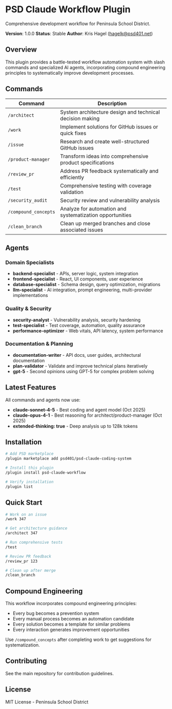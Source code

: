# PSD Claude Workflow Plugin

Comprehensive development workflow for Peninsula School District.

**Version**: 1.0.0
**Status**: Stable
**Author**: Kris Hagel (hagelk@psd401.net)

## Overview

This plugin provides a battle-tested workflow automation system with slash commands and specialized AI agents, incorporating compound engineering principles to systematically improve development processes.

## Commands

| Command | Description |
|---------|-------------|
| `/architect` | System architecture design and technical decision making |
| `/work` | Implement solutions for GitHub issues or quick fixes |
| `/issue` | Research and create well-structured GitHub issues |
| `/product-manager` | Transform ideas into comprehensive product specifications |
| `/review_pr` | Address PR feedback systematically and efficiently |
| `/test` | Comprehensive testing with coverage validation |
| `/security_audit` | Security review and vulnerability analysis |
| `/compound_concepts` | Analyze for automation and systematization opportunities |
| `/clean_branch` | Clean up merged branches and close associated issues |

## Agents

### Domain Specialists
- **backend-specialist** - APIs, server logic, system integration
- **frontend-specialist** - React, UI components, user experience
- **database-specialist** - Schema design, query optimization, migrations
- **llm-specialist** - AI integration, prompt engineering, multi-provider implementations

### Quality & Security
- **security-analyst** - Vulnerability analysis, security hardening
- **test-specialist** - Test coverage, automation, quality assurance
- **performance-optimizer** - Web vitals, API latency, system performance

### Documentation & Planning
- **documentation-writer** - API docs, user guides, architectural documentation
- **plan-validator** - Validate and improve technical plans iteratively
- **gpt-5** - Second opinions using GPT-5 for complex problem solving

## Latest Features

All commands and agents now use:
- **claude-sonnet-4-5** - Best coding and agent model (Oct 2025)
- **claude-opus-4-1** - Best reasoning for architect/product-manager (Oct 2025)
- **extended-thinking: true** - Deep analysis up to 128k tokens

## Installation

```bash
# Add PSD marketplace
/plugin marketplace add psd401/psd-claude-coding-system

# Install this plugin
/plugin install psd-claude-workflow

# Verify installation
/plugin list
```

## Quick Start

```bash
# Work on an issue
/work 347

# Get architecture guidance
/architect 347

# Run comprehensive tests
/test

# Review PR feedback
/review_pr 123

# Clean up after merge
/clean_branch
```

## Compound Engineering

This workflow incorporates compound engineering principles:
- Every bug becomes a prevention system
- Every manual process becomes an automation candidate
- Every solution becomes a template for similar problems
- Every interaction generates improvement opportunities

Use `/compound_concepts` after completing work to get suggestions for systematization.

## Contributing

See the main repository for contribution guidelines.

## License

MIT License - Peninsula School District
